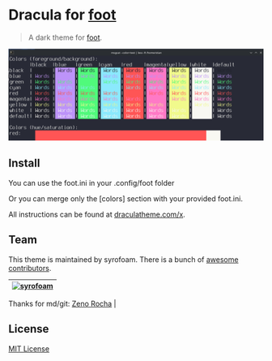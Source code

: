 # Dracula for [foot](https://codeberg.org/dnkl/foot)

> A dark theme for [foot](https://codeberg.org/dnkl/foot).

![Screenshot](./screenshot.png)

## Install
You can use the foot.ini in your .config/foot folder

Or you can merge only the [colors] section with your provided foot.ini.
 
All instructions can be found at [draculatheme.com/x](https://draculatheme.com/x).

## Team

This theme is maintained by syrofoam.
There is a bunch of [awesome contributors](https://github.com/dracula/template/graphs/contributors).


[![syrofoam](https://github.com/syrofoam?size=100)](https://github.com/syrofoam) |
--- |
Thanks for md/git:
[Zeno Rocha](https://github.com/zenorocha) |

## License

[MIT License](./LICENSE)
